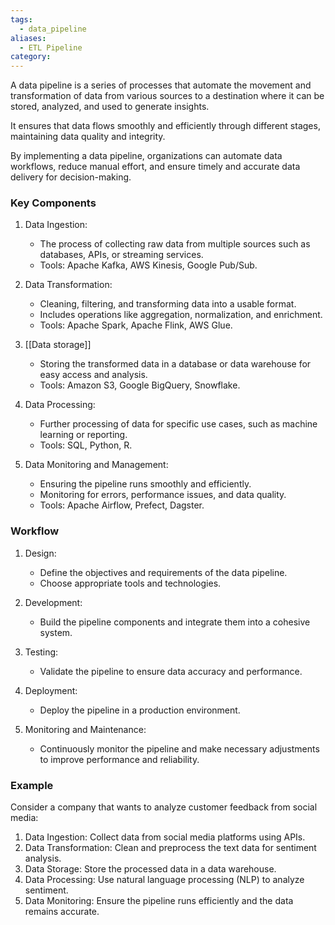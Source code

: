 ```yaml
---
tags:
  - data_pipeline
aliases:
  - ETL Pipeline
category:
---
```

A data pipeline is a series of processes that automate the movement and transformation of data from various sources to a destination where it can be stored, analyzed, and used to generate insights. 

It ensures that data flows smoothly and efficiently through different stages, maintaining data quality and integrity.

By implementing a data pipeline, organizations can automate data workflows, reduce manual effort, and ensure timely and accurate data delivery for decision-making.

### Key Components

1. Data Ingestion:
   - The process of collecting raw data from multiple sources such as databases, APIs, or streaming services.
   - Tools: Apache Kafka, AWS Kinesis, Google Pub/Sub.

2. Data Transformation:
   - Cleaning, filtering, and transforming data into a usable format.
   - Includes operations like aggregation, normalization, and enrichment.
   - Tools: Apache Spark, Apache Flink, AWS Glue.

3. [[Data storage]]
   - Storing the transformed data in a database or data warehouse for easy access and analysis.
   - Tools: Amazon S3, Google BigQuery, Snowflake.

4. Data Processing:
   - Further processing of data for specific use cases, such as machine learning or reporting.
   - Tools: SQL, Python, R.

5. Data Monitoring and Management:
   - Ensuring the pipeline runs smoothly and efficiently.
   - Monitoring for errors, performance issues, and data quality.
   - Tools: Apache Airflow, Prefect, Dagster.

### Workflow

1. Design:
   - Define the objectives and requirements of the data pipeline.
   - Choose appropriate tools and technologies.

2. Development:
   - Build the pipeline components and integrate them into a cohesive system.

3. Testing:
   - Validate the pipeline to ensure data accuracy and performance.

4. Deployment:
   - Deploy the pipeline in a production environment.

5. Monitoring and Maintenance:
   - Continuously monitor the pipeline and make necessary adjustments to improve performance and reliability.

### Example

Consider a company that wants to analyze customer feedback from social media:

1. Data Ingestion: Collect data from social media platforms using APIs.
2. Data Transformation: Clean and preprocess the text data for sentiment analysis.
3. Data Storage: Store the processed data in a data warehouse.
4. Data Processing: Use natural language processing (NLP) to analyze sentiment.
5. Data Monitoring: Ensure the pipeline runs efficiently and the data remains accurate.

